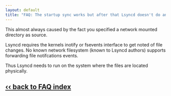 ```yaml
---
layout: default
title: "FAQ: The startup sync works but after that Lsyncd doesn't do anything"
---
```

This almost always caused by the fact you specified a network mounted directory as source.

Lsyncd requires the kernels inotify or fsevents interface to get noted of file changes. No known network filesystem (known to Lsyncd authors) supports forwarding file notifcations events.

Thus Lsyncd needs to run on the system where the files are located physically.

## [‹‹ back to FAQ index](../)
